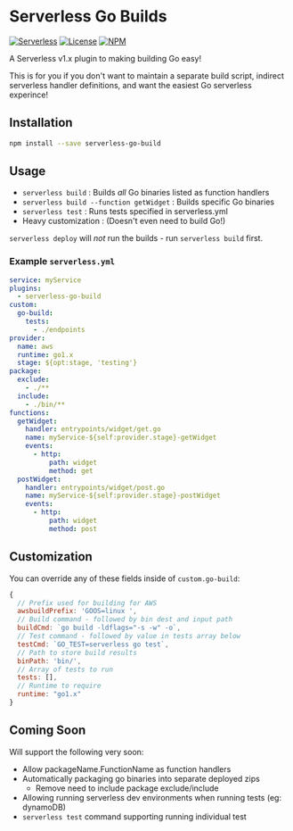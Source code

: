 # Serverless Go Builds

[![Serverless][ico-serverless]][link-serverless]
[![License][ico-license]][link-license]
[![NPM][ico-npm]][link-npm]

A Serverless v1.x plugin to making building Go easy!

This is for you if you don't want to maintain a separate build script, indirect serverless handler definitions, and want the easiest Go serverless experince!


## Installation
```bash
npm install --save serverless-go-build
```

## Usage

 - `serverless build` : Builds _all_ Go binaries listed as function handlers
 - `serverless build --function getWidget` : Builds specific Go binaries
 - `serverless test` : Runs tests specified in serverless.yml
 - Heavy customization : (Doesn't even need to build Go!)

`serverless deploy` will *not* run the builds - run `serverless build` first.

### Example `serverless.yml`

```yaml
service: myService
plugins:
  - serverless-go-build
custom:
  go-build:
    tests:
      - ./endpoints
provider:
  name: aws
  runtime: go1.x
  stage: ${opt:stage, 'testing'}
package:
  exclude:
    - ./**
  include:
    - ./bin/**
functions:
  getWidget:
    handler: entrypoints/widget/get.go
    name: myService-${self:provider.stage}-getWidget
    events:
      - http:
          path: widget
          method: get
  postWidget:
    handler: entrypoints/widget/post.go
    name: myService-${self:provider.stage}-postWidget
    events:
      - http:
          path: widget
          method: post
```

## Customization
You can override any of these fields inside of `custom.go-build`:
```js
{
  // Prefix used for building for AWS
  awsbuildPrefix: 'GOOS=linux ',
  // Build command - followed by bin dest and input path
  buildCmd: `go build -ldflags="-s -w" -o`,
  // Test command - followed by value in tests array below
  testCmd: `GO_TEST=serverless go test`,
  // Path to store build results
  binPath: 'bin/',
  // Array of tests to run
  tests: [],
  // Runtime to require
  runtime: "go1.x"
}
```


## Coming Soon 
Will support the following very soon:
 - Allow packageName.FunctionName as function handlers
 - Automatically packaging go binaries into separate deployed zips
    + Remove need to include package exclude/include
 - Allowing running serverless dev environments when running tests (eg: dynamoDB)
 - `serverless test` command supporting running individual test


[ico-serverless]: http://public.serverless.com/badges/v3.svg
[ico-license]: https://img.shields.io/github/license/sean9keenan/serverless-go-build.svg
[ico-npm]: https://img.shields.io/npm/v/serverless-go-build.svg

[link-serverless]: http://www.serverless.com/
[link-license]: ./LICENSE
[link-npm]: https://www.npmjs.com/package/serverless-go-build